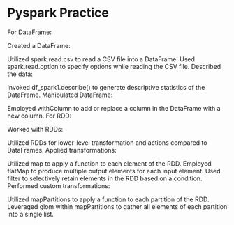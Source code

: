 <h1>Pyspark Practice</h1>
For DataFrame:

Created a DataFrame:

Utilized spark.read.csv to read a CSV file into a DataFrame.
Used spark.read.option to specify options while reading the CSV file.
Described the data:

Invoked df_spark1.describe() to generate descriptive statistics of the DataFrame.
Manipulated DataFrame:

Employed withColumn to add or replace a column in the DataFrame with a new column.
For RDD:

Worked with RDDs:

Utilized RDDs for lower-level transformation and actions compared to DataFrames.
Applied transformations:

Utilized map to apply a function to each element of the RDD.
Employed flatMap to produce multiple output elements for each input element.
Used filter to selectively retain elements in the RDD based on a condition.
Performed custom transformations:

Utilized mapPartitions to apply a function to each partition of the RDD.
Leveraged glom within mapPartitions to gather all elements of each partition into a single list.
